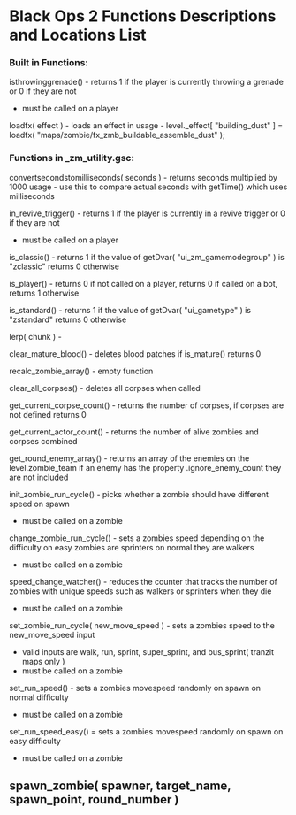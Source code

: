 # Black Ops 2 Functions Descriptions and Locations List

### Built in Functions:

isthrowinggrenade() - returns 1 if the player is currently throwing a grenade or 0 if they are not
- must be called on a player

loadfx( effect ) - loads an effect in
usage - level._effect[ "building_dust" ] = loadfx( "maps/zombie/fx_zmb_buildable_assemble_dust" );

### Functions in _zm_utility.gsc:

convertsecondstomilliseconds( seconds ) - returns seconds multiplied by 1000
usage - use this to compare actual seconds with getTime() which uses milliseconds

in_revive_trigger() - returns 1 if the player is currently in a revive trigger or 0 if they are not
- must be called on a player

is_classic() - returns 1 if the value of getDvar( "ui_zm_gamemodegroup" ) is "zclassic" returns 0 otherwise

is_player() - returns 0 if not called on a player, returns 0 if called on a bot, returns 1 otherwise

is_standard() - returns 1 if the value of getDvar( "ui_gametype" ) is "zstandard" returns 0 otherwise

lerp( chunk ) -

clear_mature_blood() - deletes blood patches if is_mature() returns 0

recalc_zombie_array() - empty function

clear_all_corpses() - deletes all corpses when called

get_current_corpse_count() - returns the number of corpses, if corpses are not defined returns 0

get_current_actor_count() - returns the number of alive zombies and corpses combined

get_round_enemy_array() - returns an array of the enemies on the level.zombie_team if an enemy has the property .ignore_enemy_count
they are not included

init_zombie_run_cycle() - picks whether a zombie should have different speed on spawn
- must be called on a zombie

change_zombie_run_cycle() - sets a zombies speed depending on the difficulty on easy zombies are sprinters on normal they are walkers
- must be called on a zombie

speed_change_watcher() - reduces the counter that tracks the number of zombies with unique speeds such as walkers or sprinters when they die
- must be called on a zombie

set_zombie_run_cycle( new_move_speed ) - sets a zombies speed to the new_move_speed input
- valid inputs are walk, run, sprint, super_sprint, and bus_sprint( tranzit maps only )
- must be called on a zombie

set_run_speed() - sets a zombies movespeed randomly on spawn on normal difficulty
- must be called on a zombie

set_run_speed_easy() = sets a zombies movespeed randomly on spawn on easy difficulty
- must be called on a zombie

spawn_zombie( spawner, target_name, spawn_point, round_number )
- 

